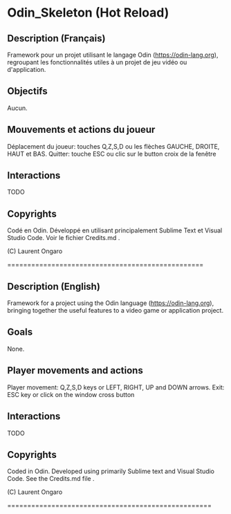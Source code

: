 # Odin_Skeleton (Hot Reload)

## Description (Français)

Framework pour un projet utilisant le langage Odin (https://odin-lang.org), regroupant les fonctionnalités utiles à un projet de jeu vidéo ou d'application.

## Objectifs

Aucun.

## Mouvements et actions du joueur

Déplacement du joueur: touches Q,Z,S,D ou les flèches GAUCHE, DROITE, HAUT et BAS.
Quitter: touche ESC ou clic sur le button croix de la fenêtre

## Interactions

TODO

## Copyrights

Codé en Odin.
Développé en utilisant principalement Sublime Text et Visual Studio Code.
Voir le fichier Credits.md .

(C) Laurent Ongaro

=================================================

## Description (English)

Framework for a project using the Odin language (https://odin-lang.org), bringing together the useful features to a video game or application project.

## Goals

None.

## Player movements and actions

Player movement: Q,Z,S,D keys or LEFT, RIGHT, UP and DOWN arrows.
Exit: ESC key or click on the window cross button

## Interactions

TODO

## Copyrights

Coded in Odin.
Developed using primarily Sublime text and Visual Studio Code.
See the Credits.md file .

(C) Laurent Ongaro

===================================================
